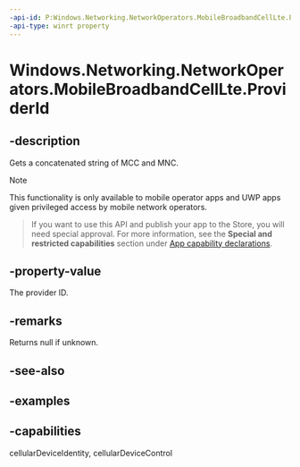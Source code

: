 ```yaml
---
-api-id: P:Windows.Networking.NetworkOperators.MobileBroadbandCellLte.ProviderId
-api-type: winrt property
---
```


<!-- Property syntax.
public string ProviderId { get; }
-->

# Windows.Networking.NetworkOperators.MobileBroadbandCellLte.ProviderId

## -description
Gets a concatenated string of MCC and MNC.

> [!NOTE]
> This functionality is only available to mobile operator apps and UWP apps given privileged access by mobile network operators.

> If you want to use this API and publish your app to the Store, you will need special approval. For more information, see the **Special and restricted capabilities** section under [App capability declarations](https://docs.microsoft.com/windows/uwp/packaging/app-capability-declarations). 

## -property-value
The provider ID.

## -remarks
Returns null if unknown.
## -see-also

## -examples


## -capabilities
cellularDeviceIdentity, cellularDeviceControl
